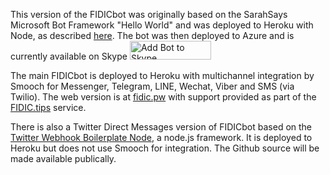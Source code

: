 This version of the FIDICbot was originally based on the SarahSays Microsoft Bot Framework "Hello World" and was deployed to Heroku with Node, as described <a href="https://github.com/boswellp/BotFramework">here</a>.
The bot was then deployed to Azure and is currently available on Skype <img alt="Add Bot to Skype" height="30" width="130" src="https://secure.skypeassets.com/content/dam/scom/images/add-bot-button/add-to-skype-buttons02-28px.png" />

The main FIDICbot is deployed to Heroku with multichannel integration by Smooch for Messenger, Telegram, LINE, Wechat, Viber  and SMS (via Twilio). The web version is at <a href="http://fidic.pw">fidic.pw</a> with support provided as part of the <a href="//fidic.tips/">FIDIC.tips</a> service.

There is also a Twitter Direct Messages version of FIDICbot based on the <a href="https://github.com/twitterdev/twitter-webhook-boilerplate-node">Twitter Webhook Boilerplate Node</a>, a node.js framework. It is deployed to Heroku but does not use Smooch for integration. The Github source will be made available publically.
